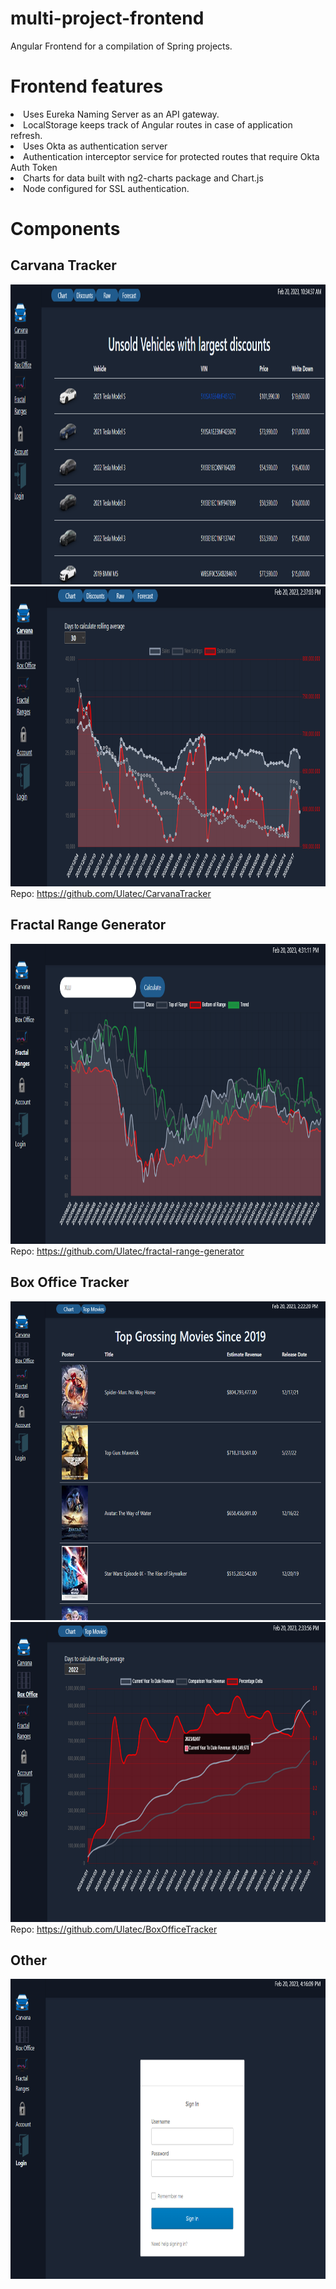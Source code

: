 # multi-project-frontend
<p>Angular Frontend for a compilation of Spring projects.</p>

# Frontend features
<li>Uses Eureka Naming Server as an API gateway.</li>
<li>LocalStorage keeps track of Angular routes in case of application refresh.</li>
<li>Uses Okta as authentication server</li>
<li>Authentication interceptor service for protected routes that require Okta Auth Token</li>
<li>Charts for data built with ng2-charts package and Chart.js</li>
<li>Node configured for SSL authentication. </li>

# Components

## Carvana Tracker
<img src="images/carvana1.png"  width="860" height="480">
<img src="images/carvana2.png"  width="830" height="480">
<br>
Repo: <a href="https://github.com/Ulatec/CarvanaTracker">https://github.com/Ulatec/CarvanaTracker</a>

## Fractal Range Generator
<img src="images/fractal-range.png"  width="830" height="480">
<br>
Repo: <a href="https://github.com/Ulatec/fractal-range-generator">https://github.com/Ulatec/fractal-range-generator</a>

## Box Office Tracker
<img src="images/boxoffice1.png"  width="820" height="510">
<img src="images/boxoffice2.png"  width="830" height="480">
<br>
Repo: <a href="https://github.com/Ulatec/BoxOfficeTracker">https://github.com/Ulatec/BoxOfficeTracker</a>

## Other
<img src="images/okta.png"  width="830" height="480">